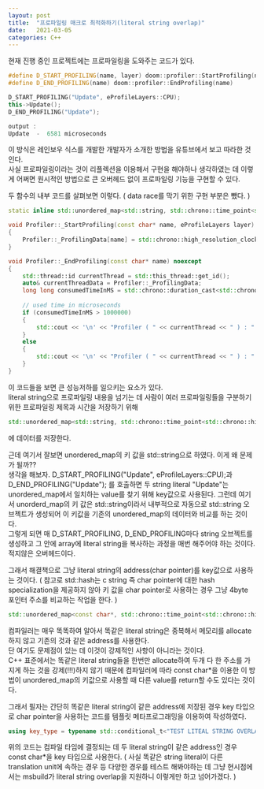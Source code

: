 ```yaml
---
layout: post
title:  "프로파일링 매크로 최적화하기(literal string overlap)"
date:   2021-03-05
categories: C++
---
```


현재 진행 중인 프로젝트에는 프로파일링을 도와주는 코드가 있다. 
```c++
#define D_START_PROFILING(name, layer) doom::profiler::StartProfiling(name, layer)
#define D_END_PROFILING(name) doom::profiler::EndProfiling(name)

D_START_PROFILING("Update", eProfileLayers::CPU);
this->Update();
D_END_PROFILING("Update");

output : 
Update  -  6581 microseconds
```
이 방식은 레인보우 식스를 개발한 개발자가 소개한 방법을 유튜브에서 보고 따라한 것인다.      
사실 프로파일링이라는 것이 리플렉션을 이용해서 구현을 해야하나 생각하였는 데 이렇게 어쩌면 원시적인 방법으로 큰 오버헤드 없이 프로파일링 기능을 구현할 수 있다.       

두 함수의 내부 코드를 살펴보면 이렇다. ( data race를 막기 위한 구현 부분은 뺐다. )     
```c++
static inline std::unordered_map<std::string, std::chrono::time_point<std::chrono::high_resolution_clock>> _ProfilingData{};

void Profiler::_StartProfiling(const char* name, eProfileLayers layer) noexcept
{
    Profiler::_ProfilingData[name] = std::chrono::high_resolution_clock::now();
}

void Profiler::_EndProfiling(const char* name) noexcept
{
    std::thread::id currentThread = std::this_thread::get_id();
    auto& currentThreadData = Profiler::_ProfilingData;
    long long consumedTimeInMS = std::chrono::duration_cast<std::chrono::microseconds>(std::chrono::high_resolution_clock::now() - currentThreadData[name]).count();
	
    // used time in microseconds
    if (consumedTimeInMS > 1000000)
    {
        std::cout << '\n' << "Profiler ( " << currentThread << " ) : " << name << "  -  " << 0.000001 * consumedTimeInMS << " seconds  =  " << consumedTimeInMS << " microseconds" << std::endl;
    }
    else
    {
        std::cout << '\n' << "Profiler ( " << currentThread << " ) : " << name << "  -  " << consumedTimeInMS << " microseconds" << std::endl;
    }
}
```

이 코드들을 보면 큰 성능저하를 일으키는 요소가 있다.     
literal string으로 프로파일링 내용을 넘기는 데 사람이 여러 프로파일링들을 구분하기 위한 프로파일링 제목과 시간을 저장하기 위해  
```c++
std::unordered_map<std::string, std::chrono::time_point<std::chrono::high_resolution_clock>>
```
에 데이터를 저장한다.    

근데 여기서 잘보면 unordered_map의 키 값을 std::string으로 하였다. 이게 왜 문제가 될까??    
생각을 해보자. D_START_PROFILING("Update", eProfileLayers::CPU);과 D_END_PROFILING("Update"); 를 호출하면 두 string literal "Update"는 unordered_map에서 일치하는 value를 찾기 위해 key값으로 사용된다. 그런데 여기서 unorderd_map의 키 값은 std::string이라서 내부적으로 자동으로 std::string 오브젝트가 생성되어 이 키값을 기존의 unordered_map의 데이터와 비교를 하는 것이다.      
그렇게 되면 매 D_START_PROFILING, D_END_PROFILING마다 string 오브젝트를 생성하고 그 안에 array에 literal string을 복사하는 과정을 매번 해주어야 하는 것이다. 적지않은 오버헤드이다.    

그래서 해결책으로 그냥 literal string의 address(char pointer)를 key값으로 사용하는 것이다. ( 참고로 std::hash는 c string 즉 char pointer에 대한 hash specialization을 제공하지 않아 키 값을 char pointer로 사용하는 경우 그냥 4byte 포인터 주소를 비교하는 작업을 한다. )      
```c++
std::unordered_map<const char*, std::chrono::time_point<std::chrono::high_resolution_clock>> _ProfilingData{};
```     
컴파일러는 매우 똑똑하여 알아서 똑같은 literal string은 중복해서 메모리를 allocate하지 않고 기존의 것과 같은 address를 사용한다.     
단 여기도 문제점이 있는 데 이것이 강제적인 사항이 아니라는 것이다.      
C++ 표준에서는 똑같은 literal string들을 한번만 allocate하여 두개 다 한 주소를 가지게 하는 것을 강제(!!!)하지 않기 때문에 컴파일러에 따라 const char*을 이용한 이 방법이 unordered_map의 키값으로 사용할 때 다른 value를 return할 수도 있다는 것이다.      

그래서 필자는 간단히 똑같은 literal string이 같은 address에 저장된 경우 key 타입으로 char pointer을 사용하는 코드를 템플릿 메타프로그래밍을 이용하여 작성하였다.    
```c++
using key_type = typename std::conditional_t<"TEST LITEAL STRING OVERLAP" == "TEST LITEAL STRING OVERLAP", const char*, std::string>;
```
위의 코드는 컴파일 타임에 결정되는 데 두 literal string이 같은 address인 경우 const char*을 key 타입으로 사용한다. ( 사실 똑같은 string literal이 다른 translation unit에 속하는 경우 등 다양한 경우를 테스트 해봐야하는 데 그냥 현시점에서는 msbuild가 literal string overlap을 지원하니 이렇게만 하고 넘어가겠다. )
